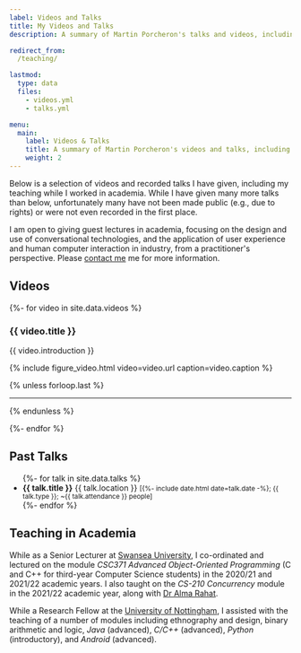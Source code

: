 ```yaml
---
label: Videos and Talks
title: My Videos and Talks
description: A summary of Martin Porcheron's talks and videos, including courses taught in academia.

redirect_from:
  /teaching/

lastmod:
  type: data
  files:
    - videos.yml
    - talks.yml

menu:
  main:
    label: Videos & Talks
    title: A summary of Martin Porcheron's videos and talks, including courses taught in academia 
    weight: 2
---
```


Below is a selection of videos and recorded talks I have given, including my teaching while I worked in academia. While I have given many more talks than below, unfortunately many have not been made public (e.g., due to rights) or were not even recorded in the first place.

I am open to giving guest lectures in academia, focusing on the design and use of conversational technologies, and the application of user experience and human computer interaction in industry, from a practitioner's perspective. Please [contact me](/contact/) me for more information.

<!-- section -->

## Videos

{%- for video in site.data.videos %}

### {{ video.title }}

{{ video.introduction }}

{% include figure_video.html video=video.url caption=video.caption %}

{% unless forloop.last %}

---

{% endunless %}

{%- endfor %}

<!-- section -->

## Past Talks

<ul class="list-unstyled d-flex flex-wrap">
  {%- for talk in site.data.talks %}
    <li class="w-lg-50 p-1 d-flex flex-fill">
      <div class="d-flex flex-grow-1 align-items-center border rounded-2 p-2">
        <div>
          <b class="d-block">{{ talk.title }}</b>
          <span class="d-block mt-1">{{ talk.location }}</span>
          <small class="d-block text-muted mt-1">
            [{%- include date.html date=talk.date -%}; {{ talk.type }}; ~{{ talk.attendance }} people]
          </small>
        </div>
      </div>
    </li>
  {%- endfor %}
</ul>

<!-- section -->

## Teaching in Academia

While as a Senior Lecturer at [Swansea University](https://www.swansea.ac.uk/compsci/ "Computer Science at Swansea University"), I co-ordinated and lectured on the module *CSC371 Advanced Object-Oriented Programming* (C and C++ for third-year Computer Science students) in the 2020/21 and 2021/22 academic years. I also taught on the *CS-210 Concurrency* module in the 2021/22 academic year, along with [Dr Alma Rahat](https://www.swansea.ac.uk/staff/a.a.m.rahat/ "Alma Rahat on the Swansea University website").

While a Research Fellow at the [University of Nottingham](https://www.nottingham.ac.uk/computerscience/index.aspx "Computer Science at the University of Nottingham"), I assisted with the teaching of a number of modules including ethnography and design, binary arithmetic and logic, *Java* (advanced), *C/C++* (advanced), *Python* (introductory), and *Android* (advanced).

